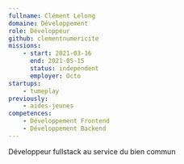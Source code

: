 ```yaml
---
fullname: Clément Lelong
domaine: Développement
role: Développeur
github: clementnumericite
missions:
    - start: 2021-03-16
      end: 2021-05-15
      status: independent
      employer: Octo
startups:
    - tumeplay
previously:
    - aides-jeunes
competences:
    - Développement Frontend
    - Développement Backend
---
```


Développeur fullstack au service du bien commun
